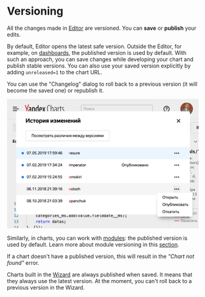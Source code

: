 # Versioning

All the changes made in [Editor](https://charts.yandex-team.ru/editor) are versioned.
You can **save** or **publish** your edits.

By default, Editor opens the latest safe version.
Outside the Editor, for example, on [dashboards](https://dash.yandex-team.ru), the published version is used by default.
With such an approach, you can save changes while developing your chart and publish stable versions.
You can also use your saved version explicitly by adding `unreleased=1` to the chart URL.

You can use the "Changelog" dialog to roll back to a previous version (it will become the saved one) or republish it.

![versioning](../../_assets/datalens/internal/editor/versioning.png)

Similarly, in charts, you can work with [modules](widgets/module/index.md): the published version is used by default.
Learn more about module versioning in this [section](widgets/module/index.md#versioning).

If a chart doesn't have a published version, this will result in the *"Chart not found"* error.

Charts built in the [Wizard](https://charts.yandex-team.ru/wizard) are always published when saved. It means that they always use the latest version.
At the moment, you can't roll back to a previous version in the Wizard.
